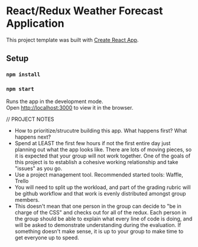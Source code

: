 # React/Redux Weather Forecast Application

This project template was built with [Create React App](https://github.com/facebookincubator/create-react-app).

## Setup

### `npm install`
### `npm start`
Runs the app in the development mode.<br>
Open [http://localhost:3000](http://localhost:3000) to view it in the browser.


// PROJECT NOTES
  - How to prioritize/strucutre building this app. What happens first? What happens next?
  - Spend at LEAST the first few hours if not the first entire day just planning out what the app looks like. There are lots of moving pieces, so it is expected that your group will not work together. One of the goals of this project is to establish a cohesive working relationship and take "issues" as you go.
  - Use a project management tool. Recommended started tools: Waffle, Trello
  - You will need to split up the workload, and part of the grading rubric will be github workflow and that work is evenly distributed amongst group members.
  - This doesn't mean that one person in the group can decide to "be in charge of the CSS" and checks out for all of the redux. Each person in the group should be able to explain what every line of code is doing, and will be asked to demonstrate understanding during the evaluation. If something doesn't make sense, it is up to your group to make time to get everyone up to speed.
